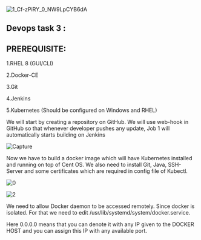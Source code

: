 ![1_Cf-zPiRY_0_NW9LpCYB6dA](https://user-images.githubusercontent.com/66811679/85195340-b4677280-b28e-11ea-8649-03af2630c340.png)

## Devops task 3 :

## PREREQUISITE:

1.RHEL 8 (GUI/CLI)

2.Docker-CE

3.Git

4.Jenkins

5.Kubernetes (Should be configured on Windows and RHEL)

We will start by creating a repository on GitHub. We will use web-hook in GitHub so that whenever developer pushes any update, Job 1 will automatically starts building on Jenkins

![Capture](https://user-images.githubusercontent.com/66811679/85364826-3d75e800-b4e1-11ea-8579-40d6c973ca8d.PNG)

Now we have to build a docker image which will have Kubernetes installed and running on top of Cent OS. We also need to install Git, Java, SSH-Server and some certificates which are required in config file of Kubectl.

![0](https://user-images.githubusercontent.com/66811679/85364904-72823a80-b4e1-11ea-9a52-afa61c7848bd.png)

![2](https://user-images.githubusercontent.com/66811679/85365115-eae8fb80-b4e1-11ea-8fd8-dacf11a62375.PNG)

We need to allow Docker daemon to be accessed remotely. Since docker is isolated. For that we need to edit /usr/lib/systemd/system/docker.service.

Here 0.0.0.0 means that you can denote it with any IP given to the DOCKER HOST and you can assign this IP with any available port.
